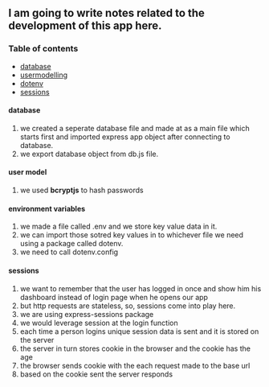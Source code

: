 ## I am going to write notes related to the development of this app here.
### Table of contents
- [database](#database)
- [usermodelling](#user-model)
- [dotenv](#environment-variables)
- [sessions](#sessions)

#### database
1. we created a seperate database file and made at as a main file which starts first and imported express app object after connecting to database.
2. we export database object from db.js file.


#### user model
1. we used **bcryptjs** to hash passwords


#### environment variables
1. we made a file called .env and we store key value data in it.
2. we can import those sotred key values in to whichever file we need using a package called dotenv.
3. we need to call dotenv.config

#### sessions
1. we want to remember that the user has logged in once and show him his dashboard instead of login page when he opens our app
2. but http requests are stateless, so, sessions come into play here.
3. we are using express-sessions package
4. we would leverage session at the login function
5. each time a person logins unique session data is sent and it is stored on the server
6. the server in turn stores cookie in the browser and the cookie has the age
7. the browser sends cookie with the each request made to the base url
8. based on the cookie sent the server responds